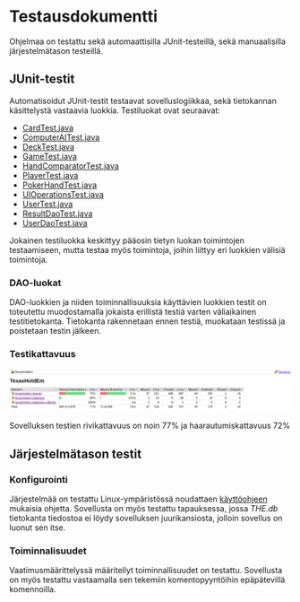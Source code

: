 # Testausdokumentti

Ohjelmaa on testattu sekä automaattisilla JUnit-testeillä, sekä manuaalisilla järjestelmätason testeillä.

## JUnit-testit

Automatisoidut JUnit-testit testaavat sovelluslogiikkaa, sekä tietokannan käsittelystä vastaavia luokkia. Testiluokat ovat seuraavat:

- [CardTest.java](https://github.com/josujosu/otm-harjoitustyo/blob/master/TexasHoldEm/src/test/java/domain/CardTest.java)
- [ComputerAITest.java](https://github.com/josujosu/otm-harjoitustyo/blob/master/TexasHoldEm/src/test/java/domain/ComputerAITest.java)
- [DeckTest.java](https://github.com/josujosu/otm-harjoitustyo/blob/master/TexasHoldEm/src/test/java/domain/DeckTest.java)
- [GameTest.java](https://github.com/josujosu/otm-harjoitustyo/blob/master/TexasHoldEm/src/test/java/domain/GameTest.java)
- [HandComparatorTest.java](https://github.com/josujosu/otm-harjoitustyo/blob/master/TexasHoldEm/src/test/java/domain/HandComparatorTest.java)
- [PlayerTest.java](https://github.com/josujosu/otm-harjoitustyo/blob/master/TexasHoldEm/src/test/java/domain/PlayerTest.java)
- [PokerHandTest.java](https://github.com/josujosu/otm-harjoitustyo/blob/master/TexasHoldEm/src/test/java/domain/PokerHandTest.java)
- [UIOperationsTest.java](https://github.com/josujosu/otm-harjoitustyo/blob/master/TexasHoldEm/src/test/java/domain/UIOperationsTest.java)
- [UserTest.java](https://github.com/josujosu/otm-harjoitustyo/blob/master/TexasHoldEm/src/test/java/domain/UserTest.java)
- [ResultDaoTest.java](https://github.com/josujosu/otm-harjoitustyo/blob/master/TexasHoldEm/src/test/java/database/ResultDaoTest.java)
- [UserDaoTest.java](https://github.com/josujosu/otm-harjoitustyo/blob/master/TexasHoldEm/src/test/java/database/UserDaoTest.java)

Jokainen testiluokka keskittyy pääosin tietyn luokan toimintojen testaamiseen, mutta testaa myös toimintoja, joihin liittyy eri luokkien välisiä toimintoja.  

### DAO-luokat

DAO-luokkien ja niiden toiminnallisuuksia käyttävien luokkien testit on toteutettu muodostamalla jokaista erillistä testiä varten väliaikainen testitietokanta. Tietokanta rakennetaan ennen testiä, muokataan testissä ja poistetaan testin jälkeen.

### Testikattavuus

![Testikattavuuskuva](https://github.com/josujosu/otm-harjoitustyo/blob/master/dokumentaatio/kuvat/testikattavuus.png)

Sovelluksen testien rivikattavuus on noin 77% ja haarautumiskattavuus 72%

## Järjestelmätason testit

### Konfigurointi

Järjestelmää on testattu Linux-ympäristössä noudattaen [käyttöohjeen](https://github.com/josujosu/otm-harjoitustyo/blob/master/dokumentaatio/kayttoohje.md) mukaisia ohjetta. Sovellusta on myös testattu tapauksessa, jossa *THE.db* tietokanta tiedostoa ei löydy sovelluksen juurikansiosta, jolloin sovellus on luonut sen itse.

### Toiminnalisuudet

Vaatimusmäärittelyssä määritellyt toiminnallisuudet on testattu. Sovellusta on myös testattu vastaamalla sen tekemiin komentopyyntöihin epäpätevillä komennoilla.


